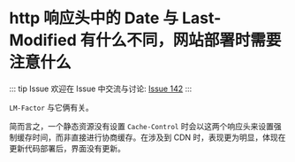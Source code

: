 # http 响应头中的 Date 与 Last-Modified 有什么不同，网站部署时需要注意什么



::: tip Issue 
 欢迎在 Issue 中交流与讨论: [Issue 142](https://github.com/shfshanyue/Daily-Question/issues/142) 
:::

`LM-Factor` 与它俩有关。

简而言之，一个静态资源没有设置 `Cache-Control` 时会以这两个响应头来设置强制缓存时间，而非直接进行协商缓存。在涉及到 CDN 时，表现更为明显，体现在更新代码部署后，界面没有更新。